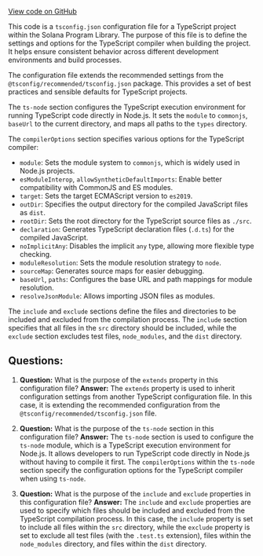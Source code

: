 [View code on GitHub](https://github.com/solana-labs/solana-program-library/name-service/js/tsconfig.json)

This code is a `tsconfig.json` configuration file for a TypeScript project within the Solana Program Library. The purpose of this file is to define the settings and options for the TypeScript compiler when building the project. It helps ensure consistent behavior across different development environments and build processes.

The configuration file extends the recommended settings from the `@tsconfig/recommended/tsconfig.json` package. This provides a set of best practices and sensible defaults for TypeScript projects.

The `ts-node` section configures the TypeScript execution environment for running TypeScript code directly in Node.js. It sets the `module` to `commonjs`, `baseUrl` to the current directory, and maps all paths to the `types` directory.

The `compilerOptions` section specifies various options for the TypeScript compiler:

- `module`: Sets the module system to `commonjs`, which is widely used in Node.js projects.
- `esModuleInterop`, `allowSyntheticDefaultImports`: Enable better compatibility with CommonJS and ES modules.
- `target`: Sets the target ECMAScript version to `es2019`.
- `outDir`: Specifies the output directory for the compiled JavaScript files as `dist`.
- `rootDir`: Sets the root directory for the TypeScript source files as `./src`.
- `declaration`: Generates TypeScript declaration files (`.d.ts`) for the compiled JavaScript.
- `noImplicitAny`: Disables the implicit `any` type, allowing more flexible type checking.
- `moduleResolution`: Sets the module resolution strategy to `node`.
- `sourceMap`: Generates source maps for easier debugging.
- `baseUrl`, `paths`: Configures the base URL and path mappings for module resolution.
- `resolveJsonModule`: Allows importing JSON files as modules.

The `include` and `exclude` sections define the files and directories to be included and excluded from the compilation process. The `include` section specifies that all files in the `src` directory should be included, while the `exclude` section excludes test files, `node_modules`, and the `dist` directory.
## Questions: 
 1. **Question:** What is the purpose of the `extends` property in this configuration file?
   **Answer:** The `extends` property is used to inherit configuration settings from another TypeScript configuration file. In this case, it is extending the recommended configuration from the `@tsconfig/recommended/tsconfig.json` file.

2. **Question:** What is the purpose of the `ts-node` section in this configuration file?
   **Answer:** The `ts-node` section is used to configure the `ts-node` module, which is a TypeScript execution environment for Node.js. It allows developers to run TypeScript code directly in Node.js without having to compile it first. The `compilerOptions` within the `ts-node` section specify the configuration options for the TypeScript compiler when using `ts-node`.

3. **Question:** What is the purpose of the `include` and `exclude` properties in this configuration file?
   **Answer:** The `include` and `exclude` properties are used to specify which files should be included and excluded from the TypeScript compilation process. In this case, the `include` property is set to include all files within the `src` directory, while the `exclude` property is set to exclude all test files (with the `.test.ts` extension), files within the `node_modules` directory, and files within the `dist` directory.
